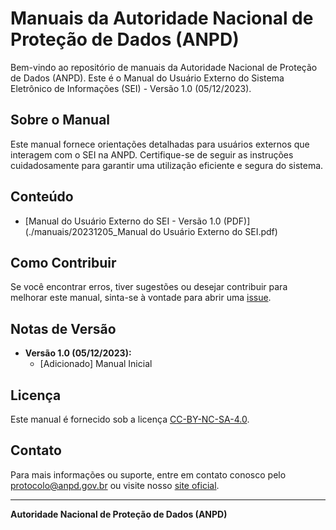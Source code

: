 # Manuais da Autoridade Nacional de Proteção de Dados (ANPD)

Bem-vindo ao repositório de manuais da Autoridade Nacional de Proteção de Dados (ANPD). 
Este é o Manual do Usuário Externo do Sistema Eletrônico de Informações (SEI) - Versão 1.0 (05/12/2023).

## Sobre o Manual

Este manual fornece orientações detalhadas para usuários externos que interagem com o SEI na ANPD. Certifique-se de seguir as instruções cuidadosamente para garantir uma utilização eficiente e segura do sistema.

## Conteúdo

- [Manual do Usuário Externo do SEI - Versão 1.0 (PDF)](./manuais/20231205_Manual do Usuário Externo do SEI.pdf)

## Como Contribuir

Se você encontrar erros, tiver sugestões ou desejar contribuir para melhorar este manual, sinta-se à vontade para abrir uma [issue](https://github.com/anpdgovbr/doc_manuais/issues).

## Notas de Versão

- **Versão 1.0 (05/12/2023):**
  - [Adicionado] Manual Inicial

## Licença

Este manual é fornecido sob a licença [CC-BY-NC-SA-4.0](./LICENSE).

## Contato

Para mais informações ou suporte, entre em contato conosco pelo [protocolo@anpd.gov.br](mailto:protocolo@anpd.gov.br) ou visite nosso [site oficial](https://www.anpd.gov.br/).

---

**Autoridade Nacional de Proteção de Dados (ANPD)**
